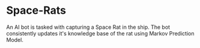 # Space-Rats
An AI bot is tasked with capturing a Space Rat in the ship. The bot consistently updates it's knowledge base of the rat using Markov Prediction Model.
